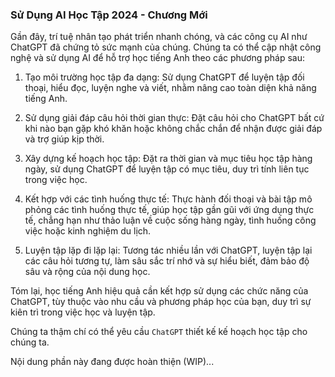 ### Sử Dụng AI Học Tập 2024 - Chương Mới

Gần đây, trí tuệ nhân tạo phát triển nhanh chóng, và các công cụ AI như ChatGPT đã chứng tỏ sức mạnh của chúng. Chúng ta có thể cập nhật công nghệ và sử dụng AI để hỗ trợ học tiếng Anh theo các phương pháp sau:

1. Tạo môi trường học tập đa dạng: Sử dụng ChatGPT để luyện tập đối thoại, hiểu đọc, luyện nghe và viết, nhằm nâng cao toàn diện khả năng tiếng Anh.

2. Sử dụng giải đáp câu hỏi thời gian thực: Đặt câu hỏi cho ChatGPT bất cứ khi nào bạn gặp khó khăn hoặc không chắc chắn để nhận được giải đáp và trợ giúp kịp thời.

3. Xây dựng kế hoạch học tập: Đặt ra thời gian và mục tiêu học tập hàng ngày, sử dụng ChatGPT để luyện tập có mục tiêu, duy trì tính liên tục trong việc học.

4. Kết hợp với các tình huống thực tế: Thực hành đối thoại và bài tập mô phỏng các tình huống thực tế, giúp học tập gần gũi với ứng dụng thực tế, chẳng hạn như thảo luận về cuộc sống hàng ngày, tình huống công việc hoặc kinh nghiệm du lịch.

5. Luyện tập lặp đi lặp lại: Tương tác nhiều lần với ChatGPT, luyện tập lại các câu hỏi tương tự, làm sâu sắc trí nhớ và sự hiểu biết, đảm bảo độ sâu và rộng của nội dung học.

Tóm lại, học tiếng Anh hiệu quả cần kết hợp sử dụng các chức năng của ChatGPT, tùy thuộc vào nhu cầu và phương pháp học của bạn, duy trì sự kiên trì trong việc học và luyện tập.

Chúng ta thậm chí có thể yêu cầu `ChatGPT` thiết kế kế hoạch học tập cho chúng ta.

Nội dung phần này đang được hoàn thiện (WIP)...
